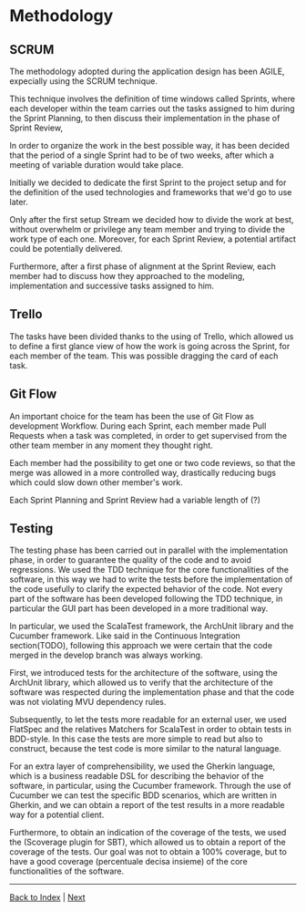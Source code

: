 # Methodology

## SCRUM

The methodology adopted during the application design has been AGILE, expecially using the SCRUM technique.

This technique involves the definition of time windows called Sprints, where each developer within the team carries out
the tasks assigned to him during the Sprint Planning, to then discuss their implementation in the phase of Sprint
Review,

In order to organize the work in the best possible way, it has been decided that the period of a single Sprint had to be
of two weeks, after which a meeting of variable duration would take place.

Initially we decided to dedicate the first Sprint to the project setup and for the definition of the used technologies
and frameworks that we'd go to use later.

Only after the first setup Stream we decided how to divide the work at best, without overwhelm or privilege any team
member and trying to divide the work type of each one. Moreover, for each Sprint Review, a potential artifact could be
potentially delivered.

Furthermore, after a first phase of alignment at the Sprint Review, each member had to discuss how they approached to
the modeling, implementation and successive tasks assigned to him.

## Trello

The tasks have been divided thanks to the using of Trello, which allowed us to define a first glance view of how the
work is going across the Sprint, for each member of the team. This was possible dragging the card of each task.

## Git Flow

An important choice for the team has been the use of Git Flow as development Workflow.
During each Sprint, each member made Pull Requests when a task was completed, in order to get supervised from the other
team member in any moment they thought right.

Each member had the possibility to get one or two code reviews, so that the merge was allowed in a more controlled way,
drastically reducing bugs which could slow down other member's work.

Each Sprint Planning and Sprint Review had a variable length of (?)

## Testing

The testing phase has been carried out in parallel with the implementation phase, in order to guarantee the quality of
the code and to avoid regressions.
We used the TDD technique for the core functionalities of the software, in this way we had to write the tests before the
implementation of the code usefully to clarify the expected behavior of the code.
Not every part of the software has been developed following the TDD technique, in particular the GUI part has been
developed in a more traditional way.

In particular, we used the ScalaTest framework, the ArchUnit library and the Cucumber framework.
Like said in the Continuous Integration section(TODO), following this approach we were certain that the code merged in
the develop branch was always working.

First, we introduced tests for the architecture of the software, using the ArchUnit library, which allowed us to verify
that the architecture of the software was respected during the implementation phase and that the code was not violating MVU dependency rules.

Subsequently, to let the tests more readable for an external user, we used FlatSpec and the relatives Matchers for
ScalaTest in order to obtain tests in BDD-style.
In this case the tests are more simple to read but also to construct, because the test code is more similar to the
natural language.

For an extra layer of comprehensibility, we used the Gherkin language, which is a business readable DSL for describing
the behavior of the software, in particular, using the Cucumber framework.
Through the use of Cucumber we can test the specific BDD scenarios, which are written in Gherkin, and we can obtain a
report of the test results in a more readable way for a potential client.

Furthermore, to obtain an indication of the coverage of the tests, we used the (Scoverage plugin for SBT), which allowed
us to obtain a report of the coverage of the tests.
Our goal was not to obtain a 100% coverage, but to have a good coverage (percentuale decisa insieme) of the core
functionalities of the software.





---
[Back to Index](README.md) | [Next](2-requirements.md)
